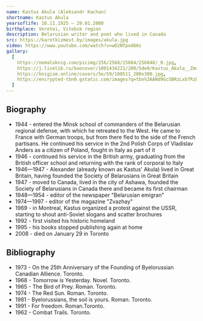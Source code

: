 ```yaml
---
name: Kastus Akula (Aleksandr Kachan)
shortname: Kastus Akula
yearsoflife: 16.11.1925 — 29.01.2008
birthplace: Veretei, Vitebsk region
description: Belarusian writer and poet who lived in Canada
src: https://karotkizmest.by/images/akula.jpg
video: https://www.youtube.com/watch?v=wO2NTpod66s
gallery:
  [
    https://nemaloknig.com/picimg/256/2568/25684/256848/_0.jpg,
    https://j.livelib.ru/boocover/1001434221/200/5de0/Kastus_Akula__Zmagarnyya_darogi.jpg,
    https://knigism.online/covers/5e/59/108511_200x300.jpg,
    https://encrypted-tbn0.gstatic.com/images?q=tbn%3AANd9GcSBRzLxbfRzD8YztkxamAAO8_mptQel_sdmZO04FCmwsojW6xAE,
  ]
---
```


## Biography

- 1944 - entered the Minsk school of commanders of the Belarusian regional defense, with which he retreated to the West. He came to France with German troops, but from there fled to the side of the French partisans. He continued his service in the 2nd Polish Corps of Vladislav Anders as a citizen of Poland, fought in Italy as part of it
- 1946 - continued his service in the British army, graduating from the British officer school and returning with the rank of corporal to Italy
- 1946—1947 - Alexander (already known as Kastus' Akula) lived in Great Britain, having founded the Society of Belarusians in Great Britain
- 1947 - moved to Canada, lived in the city of Ashawa, founded the Society of Belarusians in Canada there and became its first chairman
- 1948—1954 - editor of the newspaper "Belarusian emigran"
- 1974—1997 - editor of the magazine "Zvazhay"
- 1969 - in Montreal, Kastus organized a protest against the USSR, starting to shout anti-Soviet slogans and scatter brochures
- 1992 - first visited his historic homeland
- 1995 - his books stopped publishing again at home
- 2008 - died on January 29 in Toronto

## Bibliography

- 1973 - On the 25th Anniversary of the Founding of Byelorussian Canadian Allience. Toronto.
- 1968 - Tomorrow is Yesterday. Novel. Toronto.
- 1965 - The Bird of Prey. Roman. Toronto.
- 1974 - The Red Sun. Roman. Toronto.
- 1981 - Byelorussians, the soil is yours. Roman. Toronto.
- 1991 - For freedom. Roman.Toronto.
- 1962 - Combat Trails. Toronto.
